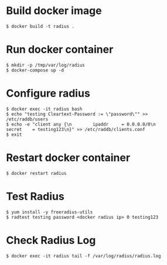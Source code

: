 # Build docker image
    $ docker build -t radius .

# Run docker container

    $ mkdir -p /tmp/var/log/radius
    $ docker-compose up -d

# Configure radius

    $ docker exec -it radius bash
    $ echo "testing Cleartext-Password := \"password\"" >> /etc/raddb/users 
    $ echo -e "client any {\n        ipaddr     = 0.0.0.0/0\n        secret    = testing123\n}" >> /etc/raddb/clients.conf
    $ exit

#  Restart docker container

    $ docker restart radius 

# Test Radius

    $ yum install -y freeradius-utils
    $ radtest testing password <docker radius ip> 0 testing123

# Check Radius Log

    $ docker exec -it radius tail -f /var/log/radius/radius.log
